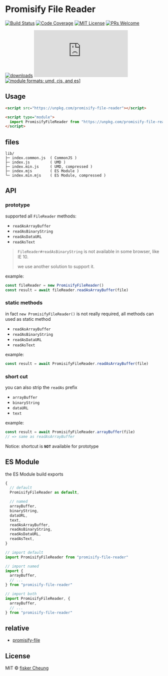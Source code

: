 # Promisify File Reader

[![Build Status](https://img.shields.io/travis/paypal/promisify-file-reader.svg?style=flat-square)](https://travis-ci.org/paypal/promisify-file-reader)
[![Code Coverage](https://img.shields.io/codecov/c/github/paypal/promisify-file-reader.svg?style=flat-square)](https://codecov.io/github/paypal/promisify-file-reader)
[![MIT License](https://img.shields.io/npm/l/promisify-file-reader.svg?style=flat-square)](https://github.com/paypal/promisify-file-reader/blob/master/license)
[![PRs Welcome](https://img.shields.io/badge/PRs-welcome-brightgreen.svg?style=flat-square)](http://makeapullrequest.com)

[![downloads](https://img.shields.io/npm/dm/promisify-file-reader.svg?style=flat-square)](https://www.npmtrends.com/promisify-file-reader)
[![gzip size](http://img.badgesize.io/https://unpkg.com/promisify-file-reader/lib/index.min.mjs?compression=gzip&label=gzip%20size&style=flat-square)](https://unpkg.com/promisify-file-reader/lib/)
[![module formats: umd, cjs, and es](https://img.shields.io/badge/module%20formats-umd%2C%20cjs%2C%20es-green.svg?style=flat-square)](https://unpkg.com/promisify-file-reader/lib/)]

## Usage

```html
<script src="https://unpkg.com/promisify-file-reader"></script>
```

```html
<script type="module">
  import PromisifyFileReader from "https://unpkg.com/promisify-file-reader?module"
</script>
```

## files

```text
lib/
├─ index.common.js  ( CommonJS )
├─ index.js         ( UMD )
├─ index.min.js     ( UMD, compressed )
├─ index.mjs        ( ES Module )
└─ index.min.mjs    ( ES Module, compressed )
```

## API

### prototype

supported all `FileReader` methods:

- `readAsArrayBuffer`
- `readAsBinaryString`
- `readAsDataURL`
- `readAsText`

> `FileReader#readAsBinaryString` is not available in some browser, like IE 10.
>
> we use another solution to support it.

example:

```js
const fileReader = new PromisifyFileReader()
const result = await fileReader.readAsArrayBuffer(file)
```

### static methods

in fact `new PromisifyFileReader()` is not really required, all methods can used as static method

- `readAsArrayBuffer`
- `readAsBinaryString`
- `readAsDataURL`
- `readAsText`

example:

```js
const result = await PromisifyFileReader.readAsArrayBuffer(file)
```

### short cut

you can also strip the `readAs` prefix

- `arrayBuffer`
- `binaryString`
- `dataURL`
- `text`

example:

```js
const result = await PromisifyFileReader.arrayBuffer(file)
// => same as readAsArrayBuffer
```

Notice: shortcut is **`NOT`** available for prototype

## ES Module

the ES Module build exports

```js
{
  // default
  PromisifyFileReader as default,

  // named
  arrayBuffer,
  binaryString,
  dataURL,
  text,
  readAsArrayBuffer,
  readAsBinaryString,
  readAsDataURL,
  readAsText,
}
```

```js
// import default
import PromisifyFileReader from "promisify-file-reader"

// import named
import {
  arrayBuffer,
  // ...
} from "promisify-file-reader"

// import both
import PromisifyFileReader, {
  arrayBuffer,
  // ...
} from "promisify-file-reader"
```

## relative

- [promisify-file](https://github.com/fisker/promisify-file)

## License

MIT © [fisker Cheung](https://www.fiskercheung.com/)
